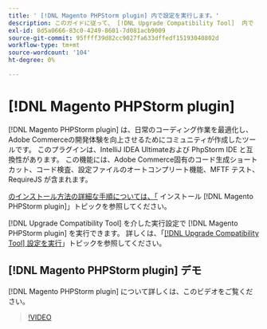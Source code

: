 ```yaml
---
title: ' [!DNL Magento PHPStorm plugin] 内で設定を実行します。'
description: このガイドに従って、 [!DNL Upgrade Compatibility Tool]  内で  [!DNL Magento PHPStorm plugin] を使用します。
exl-id: 8d5a0666-83c0-4249-8601-7d081acb9009
source-git-commit: 95ffff39d82cc9027fa633dffedf15193040802d
workflow-type: tm+mt
source-wordcount: '104'
ht-degree: 0%

---
```


# [!DNL Magento PHPStorm plugin]

[!DNL Magento PHPStorm plugin] は、日常のコーディング作業を最適化し、Adobe Commerceの開発体験を向上させるためにコミュニティが作成したツールです。 このプラグインは、IntelliJ IDEA Ultimateおよび PhpStorm IDE と互換性があります。 この機能には、Adobe Commerce固有のコード生成ショートカット、コード検査、設定ファイルのオートコンプリート機能、MFTF テスト、RequireJS が含まれます。

[&#x200B; のインストール方法の詳細な手順については、「](https://developer.adobe.com/commerce/php/best-practices/phpstorm/install/) インストール [!DNL Magento PHPStorm plugin]」トピックを参照してください。

[!DNL Upgrade Compatibility Tool] を介した実行設定で [!DNL Magento PHPStorm plugin] を実行できます。 詳しくは、「[[!DNL Upgrade Compatibility Tool]  設定を実行 &#x200B;](https://developer.adobe.com/commerce/php/best-practices/phpstorm/run-configuration/)」トピックを参照してください。

## [!DNL Magento PHPStorm plugin] デモ

[!DNL Magento PHPStorm plugin] について詳しくは、このビデオをご覧ください。

>[!VIDEO](https://video.tv.adobe.com/v/344407?quality=12&captions=jpn)
